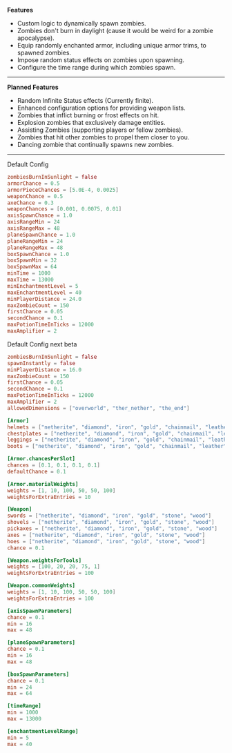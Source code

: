 **Features**
-   Custom logic to dynamically spawn zombies.
-   Zombies don't burn in daylight (cause it would be weird for a zombie apocalypse).
-   Equip randomly enchanted armor, including unique armor trims, to spawned zombies.
-   Impose random status effects on zombies upon spawning.
-   Configure the time range during which zombies spawn.

---

**Planned Features**
-   Random Infinite Status effects (Currently finite).
-   Enhanced configuration options for providing weapon lists.
-   Zombies that inflict burning or frost effects on hit.
-   Explosion zombies that exclusively damage entities.
-   Assisting Zombies (supporting players or fellow zombies).
-   Zombies that hit other zombies to propel them closer to you.
-   Dancing zombie that continually spawns new zombies.

---

Default Config

```toml
zombiesBurnInSunlight = false
armorChance = 0.5
armorPieceChances = [5.0E-4, 0.0025]
weaponChance = 0.5
axeChance = 0.3
weaponChances = [0.001, 0.0075, 0.01]
axisSpawnChance = 1.0
axisRangeMin = 24
axisRangeMax = 48
planeSpawnChance = 1.0
planeRangeMin = 24
planeRangeMax = 48
boxSpawnChance = 1.0
boxSpawnMin = 32
boxSpawnMax = 64
minTime = 1000
maxTime = 13000
minEnchantmentLevel = 5
maxEnchantmentLevel = 40
minPlayerDistance = 24.0
maxZombieCount = 150
firstChance = 0.05
secondChance = 0.1
maxPotionTimeInTicks = 12000
maxAmplifier = 2
```

Default Config next beta
```toml
zombiesBurnInSunlight = false
spawnInstantly = false
minPlayerDistance = 16.0
maxZombieCount = 150
firstChance = 0.05
secondChance = 0.1
maxPotionTimeInTicks = 12000
maxAmplifier = 2
allowedDimensions = ["overworld", "ther_nether", "the_end"]

[Armor]
helmets = ["netherite", "diamond", "iron", "gold", "chainmail", "leather", "turtle"]
chestplates = ["netherite", "diamond", "iron", "gold", "chainmail", "leather"]
leggings = ["netherite", "diamond", "iron", "gold", "chainmail", "leather"]
boots = ["netherite", "diamond", "iron", "gold", "chainmail", "leather"]

[Armor.chancesPerSlot]
chances = [0.1, 0.1, 0.1, 0.1]
defaultChance = 0.1

[Armor.materialWeights]
weights = [1, 10, 100, 50, 50, 100]
weightsForExtraEntries = 10

[Weapon]
swords = ["netherite", "diamond", "iron", "gold", "stone", "wood"]
shovels = ["netherite", "diamond", "iron", "gold", "stone", "wood"]
pickaxes = ["netherite", "diamond", "iron", "gold", "stone", "wood"]
axes = ["netherite", "diamond", "iron", "gold", "stone", "wood"]
hoes = ["netherite", "diamond", "iron", "gold", "stone", "wood"]
chance = 0.1

[Weapon.weightsForTools]
weights = [100, 20, 20, 75, 1]
weightsForExtraEntries = 100

[Weapon.commonWeights]
weights = [1, 10, 100, 50, 50, 100]
weightsForExtraEntries = 100

[axisSpawnParameters]
chance = 0.1
min = 16
max = 48

[planeSpawnParameters]
chance = 0.1
min = 16
max = 48

[boxSpawnParameters]
chance = 0.1
min = 24
max = 64

[timeRange]
min = 1000
max = 13000

[enchantmentLevelRange]
min = 5
max = 40
```